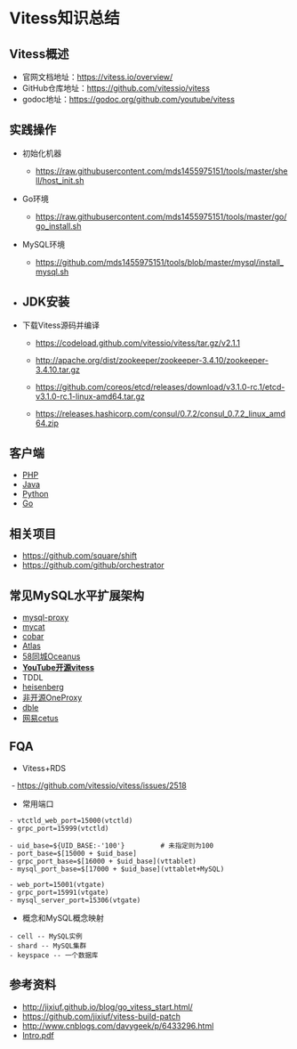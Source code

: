 # Vitess知识总结
## Vitess概述
- 官网文档地址：https://vitess.io/overview/
- GitHub仓库地址：https://github.com/vitessio/vitess
- godoc地址：https://godoc.org/github.com/youtube/vitess

## 实践操作
- 初始化机器
  - https://raw.githubusercontent.com/mds1455975151/tools/master/shell/host_init.sh
  
- Go环境
  - https://raw.githubusercontent.com/mds1455975151/tools/master/go/go_install.sh
  
- MySQL环境
  - https://github.com/mds1455975151/tools/blob/master/mysql/install_mysql.sh
  
- JDK安装
  - 
- 下载Vitess源码并编译
  - https://codeload.github.com/vitessio/vitess/tar.gz/v2.1.1

  - http://apache.org/dist/zookeeper/zookeeper-3.4.10/zookeeper-3.4.10.tar.gz

  - https://github.com/coreos/etcd/releases/download/v3.1.0-rc.1/etcd-v3.1.0-rc.1-linux-amd64.tar.gz

  - https://releases.hashicorp.com/consul/0.7.2/consul_0.7.2_linux_amd64.zip
  
## 客户端
- [PHP](https://github.com/pixelfederation/vitess-php-pdo)
- [Java]()
- [Python]()
- [Go]()

## 相关项目
- https://github.com/square/shift
- https://github.com/github/orchestrator

## 常见MySQL水平扩展架构
- [mysql-proxy](https://github.com/mysql/mysql-proxy)
- [mycat](https://github.com/MyCATApache/Mycat-Server)
- [cobar](https://github.com/alibaba/cobar)
- [Atlas](https://github.com/Qihoo360/Atlas)
- [58同城Oceanus](https://github.com/58code/Oceanus)
- **[YouTube开源vitess](https://github.com/vitessio/vitess)**
- TDDL
- [heisenberg](https://github.com/brucexx/heisenberg)
- [非开源OneProxy](https://github.com/mark-neil-wang/OneProxy)
- [dble](https://github.com/actiontech/dble)
- [网易cetus](https://github.com/Lede-Inc/cetus)

## FQA
- Vitess+RDS

  - https://github.com/vitessio/vitess/issues/2518
  
- 常用端口

``` text
- vtctld_web_port=15000(vtctld)
- grpc_port=15999(vtctld)

- uid_base=${UID_BASE:-'100'}         # 未指定则为100
- port_base=$[15000 + $uid_base]
- grpc_port_base=$[16000 + $uid_base](vttablet)
- mysql_port_base=$[17000 + $uid_base](vttablet+MySQL)

- web_port=15001(vtgate)
- grpc_port=15991(vtgate)
- mysql_server_port=15306(vtgate)
```
- 概念和MySQL概念映射

``` text
- cell -- MySQL实例
- shard -- MySQL集群
- keyspace -- 一个数据库
```

## 参考资料
- http://jixiuf.github.io/blog/go_vitess_start.html/
- https://github.com/jixiuf/vitess-build-patch
- http://www.cnblogs.com/davygeek/p/6433296.html
- [Intro.pdf](https://github.com/mds1455975151/tools/blob/master/vitess/official-web-docs/pdf/Vitess%20-%20Percona%20Live%202016.pdf)
